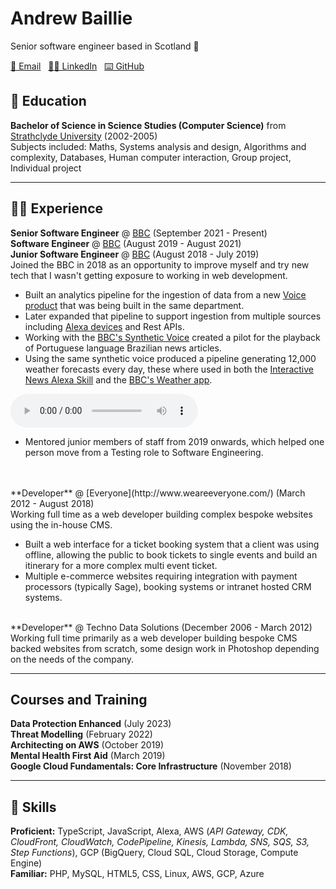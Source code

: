 # Andrew Baillie

Senior software engineer based in Scotland 🏴󠁧󠁢󠁳󠁣󠁴󠁿

[📧 Email](mailto:andrewbaillie@me.com) &nbsp; 
[👨‍💻 LinkedIn](https://www.linkedin.com/in/andrew-baillie-3b50b239/) &nbsp; 
[⌨️ GitHub](https://github.com/andrewbaillie/)

## 🏫 Education

**Bachelor of Science in Science Studies (Computer Science)** from [Strathclyde University](https://www.strath.ac.uk/) (2002-2005)<br/>
Subjects included: Maths, Systems analysis and design, Algorithms and complexity, Databases, Human computer interaction, Group project, Individual project


---

## 👨‍💻 Experience

**Senior Software Engineer** @ [BBC](https://www.bbc.co.uk/) (September 2021 - Present)<br/>
**Software Engineer** @ [BBC](https://www.bbc.co.uk/) (August 2019 - August 2021)<br/>
**Junior Software Engineer** @ [BBC](https://www.bbc.co.uk/) (August 2018 - July 2019)<br/>
Joined the BBC in 2018 as an opportunity to improve myself and try new tech that I wasn't getting exposure to working in web development.

- Built an analytics pipeline for the ingestion of data from a new [Voice product](https://voicebot.ai/2020/06/02/bbc-voice-assistant-beeb-launches-in-beta-in-the-uk/) that was being built in the same department.
- Later expanded that pipeline to support ingestion from multiple sources including [Alexa devices](https://www.amazon.co.uk/dp/B0957KX2C4) and Rest APIs.
- Working with the [BBC's Synthetic Voice](https://www.bbc.co.uk/mediacentre/worldnews/2020/life-project) created a pilot for the playback of Portuguese language Brazilian news articles.
- Using the same synthetic voice produced a pipeline generating 12,000 weather forecasts every day, these where used in both the [Interactive News Alexa Skill](https://voicebot.ai/2019/10/23/bbc-launches-interactive-news-service-for-alexa/) and the [BBC's Weather app](https://www.bbc.co.uk/weather/articles/c7219x55vygo).

<audio controls>
  <source src="./assets/audio/weather-forecast-1.mp3" type="audio/ogg">
    Your browser does not support the audio element.
</audio>

- Mentored junior members of staff from 2019 onwards, which helped one person move from a Testing role to Software Engineering.

<br/>
<br/>
**Developer** @ [Everyone](http://www.weareeveryone.com/) (March 2012 - August 2018)<br/>
Working full time as a web developer building complex bespoke websites using the in-house CMS.

- Built a web interface for a ticket booking system that a client was using offline, allowing the public to book tickets to single events and build an itinerary for a more complex multi event ticket.
- Multiple e-commerce websites requiring integration with payment processors (typically Sage), booking systems or intranet hosted CRM systems.

<br/>
**Developer** @ Techno Data Solutions (December 2006 - March 2012)<br/>
Working full time primarily as a web developer building bespoke CMS backed websites from scratch, some design work in Photoshop depending on
the needs of the company.

---

## Courses and Training
**Data Protection Enhanced** (July 2023)<br/>
**Threat Modelling** (February 2022)<br/>
**Architecting on AWS** (October 2019)<br/>
**Mental Health First Aid** (March 2019)<br/>
**Google Cloud Fundamentals: Core Infrastructure** (November 2018)

---

## 🤹 Skills
**Proficient:** TypeScript, JavaScript, Alexa, AWS (*API Gateway, CDK, CloudFront, CloudWatch, CodePipeline, Kinesis, Lambda, SNS, SQS, S3, Step Functions*), GCP (BigQuery, Cloud SQL, Cloud Storage, Compute Engine)<br/>
**Familiar:** PHP, MySQL, HTML5, CSS, Linux, AWS, GCP, Azure